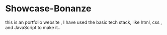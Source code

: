 # Showcase-Bonanze
this is an portfolio website , I have used the basic tech stack, like html, css , and JavaScript to make it..
